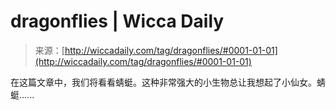 <!--yml

category: 未分类

date: 2024-06-12 18:24:52

-->

# dragonflies | Wicca Daily

> 来源：[http://wiccadaily.com/tag/dragonflies/#0001-01-01](http://wiccadaily.com/tag/dragonflies/#0001-01-01)

在这篇文章中，我们将看看蜻蜓。这种非常强大的小生物总让我想起了小仙女。蜻蜓......
